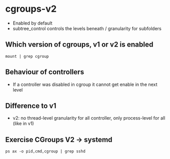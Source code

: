 # cgroups-v2 

  * Enabled by default
  * subtree_control controls the levels beneath / granularity for subfolders

## Which version of cgroups, v1 or v2 is enabled 

```
mount | grep cgroup
```

## Behaviour of controllers 

  * If a controller was disabled in cgroup it cannot get enable in the next level 

## Difference to v1 

  * v2: no thread-level granularity for all controller, only process-level for all (like in v1)

## Exercise CGroups V2 -> systemd 

```
ps ax -o pid,cmd,cgroup | grep sshd

```
